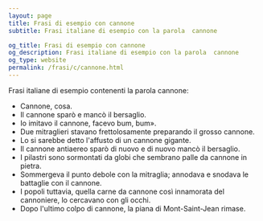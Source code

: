 ```yaml
---
layout: page
title: Frasi di esempio con cannone 
subtitle: Frasi italiane di esempio con la parola  cannone

og_title: Frasi di esempio con cannone 
og_description: Frasi italiane di esempio con la parola  cannone
og_type: website
permalink: /frasi/c/cannone.html
---
```


Frasi italiane di esempio contenenti la parola cannone:


- Cannone, cosa.
- Il cannone sparò e mancò il bersaglio.
- Io imitavo il cannone, facevo bum, bum».
- Due mitraglieri stavano frettolosamente preparando il grosso cannone.
- Lo si sarebbe detto l'affusto di un cannone gigante.
- Il cannone antiaereo sparò di nuovo e di nuovo mancò il bersaglio.
- I pilastri sono sormontati da globi che sembrano palle da cannone in pietra.
- Sommergeva il punto debole con la mitraglia; annodava e snodava le battaglie con il cannone.
- I popoli tuttavia, quella carne da cannone così innamorata del cannoniere, lo cercavano con gli occhi.
- Dopo l'ultimo colpo di cannone, la piana di Mont-Saint-Jean rimase.
